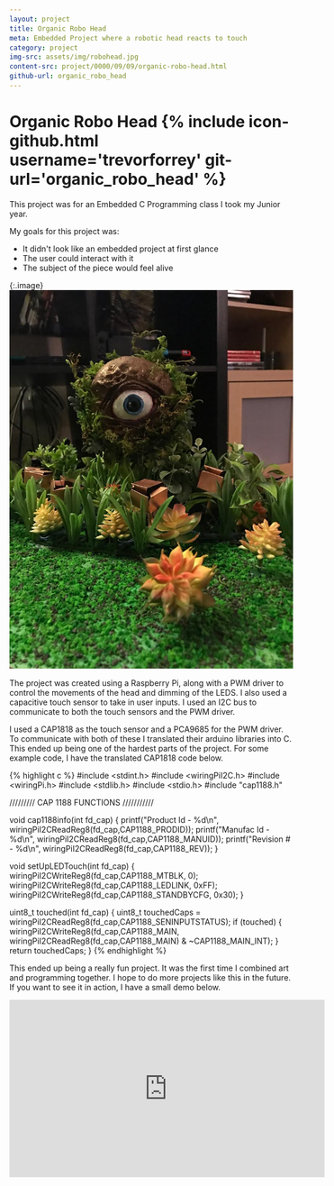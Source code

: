 ```yaml
---
layout: project
title: Organic Robo Head
meta: Embedded Project where a robotic head reacts to touch
category: project
img-src: assets/img/robohead.jpg
content-src: project/0000/09/09/organic-robo-head.html
github-url: organic_robo_head
---
```


# Organic Robo Head {% include icon-github.html username='trevorforrey' git-url='organic_robo_head' %}

This project was for an Embedded C Programming class I took my Junior year.

My goals for this project was:

* It didn't look like an embedded project at first glance
* The user could interact with it
* The subject of the piece would feel alive

{:.image}
![Alt text](assets/img/robohead.jpg "My Title")

The project was created using a Raspberry Pi, along with a PWM driver to control the movements of the head and dimming of the LEDS. I also used a capacitive touch sensor to take in
user inputs. I used an I2C bus to communicate to both the touch sensors and the PWM driver.

I used a CAP1818 as the touch sensor and a PCA9685 for the PWM driver. To communicate with
both of these I translated their arduino libraries into C. This ended up being one of the
hardest parts of the project. For some example code, I have the translated CAP1818 code below.

{% highlight c %}
#include <stdint.h>
#include <wiringPiI2C.h>
#include <wiringPi.h>
#include <stdlib.h>
#include <stdio.h>
#include "cap1188.h"

///////// CAP 1188 FUNCTIONS ///////////

void cap1188info(int fd_cap) {
	printf("Product Id - %d\n", wiringPiI2CReadReg8(fd_cap,CAP1188_PRODID));
	printf("Manufac Id - %d\n", wiringPiI2CReadReg8(fd_cap,CAP1188_MANUID));
	printf("Revision # - %d\n", wiringPiI2CReadReg8(fd_cap,CAP1188_REV));
}


void setUpLEDTouch(int fd_cap) {
	wiringPiI2CWriteReg8(fd_cap,CAP1188_MTBLK, 0);
	wiringPiI2CWriteReg8(fd_cap,CAP1188_LEDLINK, 0xFF);
	wiringPiI2CWriteReg8(fd_cap,CAP1188_STANDBYCFG, 0x30);
}


uint8_t touched(int fd_cap) {
	uint8_t touchedCaps = wiringPiI2CReadReg8(fd_cap,CAP1188_SENINPUTSTATUS);
	if (touched) {
		wiringPiI2CWriteReg8(fd_cap,CAP1188_MAIN, wiringPiI2CReadReg8(fd_cap,CAP1188_MAIN) & ~CAP1188_MAIN_INT);
	}
	return touchedCaps;
}
{% endhighlight %}

This ended up being a really fun project. It was the first time I combined art
and programming together. I hope to do more projects like this in the future.
If you want to see it in action, I have a small demo below.


<iframe width="560" height="315" align="middle" src="https://www.youtube.com/embed/FqyfqyQukl8" frameborder="0" allowfullscreen></iframe>
